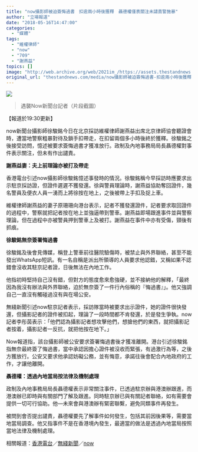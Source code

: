 ```yaml
---
title: "now攝影師被迫簽悔過書　扣逾兩小時後獲釋　聶德權僅表關注未譴責警施暴"
author: "立場報道"
date: "2018-05-16T14:47:00"
categories:
  - "媒體"
tags:
  - "維權律師"
  - "now"
  - "709"
  - "謝燕益"
topics: []
image: "http://web.archive.org/web/2021im_/https://assets.thestandnews.com/media/photos/now-01_mpcvL.png"
original_url: "thestandnews.com/media/now攝影師被迫簽悔過書-扣逾兩小時後獲釋-聶德權僅表關注未譴責暴力公安"
---
```

![](http://web.archive.org/web/2021im_/https://assets.thestandnews.com/media/photos/now-01_mpcvL.png)
> 遇襲Now新聞台記者（片段截圖）

【報道於19:30更新】

now新聞台攝影師徐駿銘今日在北京採訪維權律師謝燕益出席北京律師協會聽證會時，遭當地警察粗暴對待及鎖手扣帶走，在扣留兩個多小時後終於獲釋。徐駿銘之後接受訪問，憶述被要求簽悔過書才獲准放行。政制及內地事務局局長聶德權對事件表示關注，但未有作出譴責。

**謝燕益妻：夫上前理論亦被打及帶走**

香港電台引述now攝影師徐駿銘憶述事發時的情況。徐駿銘稱今早採訪時應要求出示駐京採訪證，但證件遲遲不獲發還。徐與警員理論時，謝燕益協助奪回證件，幾名警員及便衣人員一湧而上將徐按在地上，之後被帶上手扣及捉上車。

維權律師謝燕益的妻子原珊珊向港台表示，記者不獲發還證件，記者要求取回證件的過程中，警察就把記者按在地上並強逼帶到警車。謝燕益即場跟進事件並與警察理論，但在過程中亦被警員押到警車上及被打。謝燕益在事件中亦有受傷，頸後有抓痕。

**徐駿銘無奈簽署悔過書**

徐駿銘及後會見傳媒，稱登上警車前往醫院驗傷時，被禁止與外界聯絡，甚至不能發出WhatsApp短訊。有一名自稱是派出所領導的人員要求他認錯，又稱如果不認錯會沒收其駐京記者證，日後無法在內地工作。

他指初時堅持自己沒有錯，但對方的態度愈來愈強硬，並不接納他的解釋，「最終因為我沒有辦法與外界聯絡，迫於無奈簽了一件行內俗稱的『悔過書』」。他又強調自己一直沒有觸碰過沒有與在場公安。

無綫新聞引述now駐京記者表示，採訪隊當時被要求出示證件，她的證件很快發還，但攝影記者的證件被扣起，理論了一段時間都不肯發還，於是發生爭執。now記者李彤茵表示：「他們認為攝影記者想攻擊他們，想搶他們的東西，就把攝影記者按着，攝影記者一反抗，就把他按在地下。」

Now報道指，該台攝影師被公安要求簽署悔過書後才獲准離開。港台引述徐駿銘指無奈最終簽了悔過書，當中承認因擔心證件被沒收而緊張，有過激行為等，之後方獲放行。公安又要求他承認妨礙公務，並有悔意，承諾往後會配合內地政府的工作，才讓他離開。

**聶德權：透過內地當局按法律及機制處理**

政制及內地事務局局長聶德權表示非常關注事件，已透過駐京辦與港澳辦跟進，而港澳辦已即時與有關部門了解及跟進。同時駐京辦已與有關記者聯絡，如有需要會提供一切可行協助。他—未來會與港澳辦有緊密聯繫，避免同類事件再發生。

被問到會否提出譴責，聶德權要先了解事件如何發生，包括其前因後果等，需要當地當局調查。他又指事件不是在香港境內發生，最適當的做法是透過內地當局按照當地法律及機制處理。

相關報道：[香港電台](http://web.archive.org/web/20211229062904/http://news.rthk.hk/rthk/ch/component/k2/1396649-20180516.htm?spTabChangeable=0)／[無綫新聞](http://web.archive.org/web/20211229062904/http://news.tvb.com/local/5afbbd71e60383dc4354652e/)／[now](http://web.archive.org/web/20211229062904/https://news.now.com/home/local/player?newsId=305996&home=1)